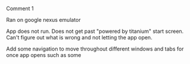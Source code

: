 Comment 1

Ran on google nexus emulator

App does not run. Does not get past "powered by titanium" start screen. Can't figure out what is wrong and not letting the app open.

Add some navigation to move throughout different windows and tabs for once app opens such as some 



